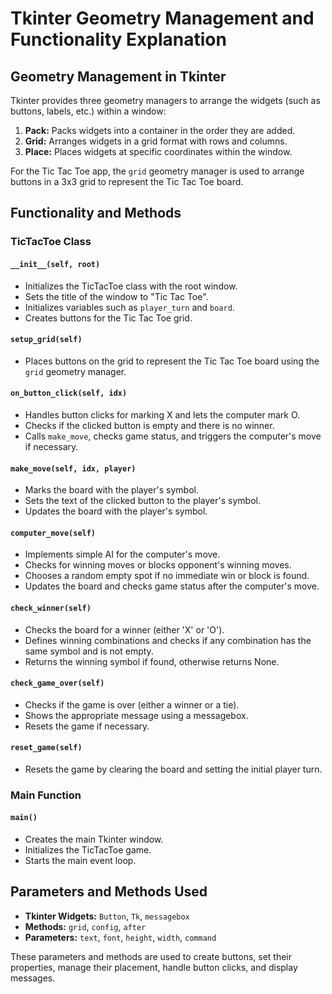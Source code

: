 # Tkinter Geometry Management and Functionality Explanation

## Geometry Management in Tkinter

Tkinter provides three geometry managers to arrange the widgets (such as buttons, labels, etc.) within a window:
1. **Pack:** Packs widgets into a container in the order they are added.
2. **Grid:** Arranges widgets in a grid format with rows and columns.
3. **Place:** Places widgets at specific coordinates within the window.

For the Tic Tac Toe app, the `grid` geometry manager is used to arrange buttons in a 3x3 grid to represent the Tic Tac Toe board.

## Functionality and Methods

### TicTacToe Class

#### `__init__(self, root)`

- Initializes the TicTacToe class with the root window.
- Sets the title of the window to "Tic Tac Toe".
- Initializes variables such as `player_turn` and `board`.
- Creates buttons for the Tic Tac Toe grid.

#### `setup_grid(self)`

- Places buttons on the grid to represent the Tic Tac Toe board using the `grid` geometry manager.

#### `on_button_click(self, idx)`

- Handles button clicks for marking X and lets the computer mark O.
- Checks if the clicked button is empty and there is no winner.
- Calls `make_move`, checks game status, and triggers the computer's move if necessary.

#### `make_move(self, idx, player)`

- Marks the board with the player's symbol.
- Sets the text of the clicked button to the player's symbol.
- Updates the board with the player's symbol.

#### `computer_move(self)`

- Implements simple AI for the computer's move.
- Checks for winning moves or blocks opponent's winning moves.
- Chooses a random empty spot if no immediate win or block is found.
- Updates the board and checks game status after the computer's move.

#### `check_winner(self)`

- Checks the board for a winner (either 'X' or 'O').
- Defines winning combinations and checks if any combination has the same symbol and is not empty.
- Returns the winning symbol if found, otherwise returns None.

#### `check_game_over(self)`

- Checks if the game is over (either a winner or a tie).
- Shows the appropriate message using a messagebox.
- Resets the game if necessary.

#### `reset_game(self)`

- Resets the game by clearing the board and setting the initial player turn.

### Main Function

#### `main()`

- Creates the main Tkinter window.
- Initializes the TicTacToe game.
- Starts the main event loop.

## Parameters and Methods Used

- **Tkinter Widgets:** `Button`, `Tk`, `messagebox`
- **Methods:** `grid`, `config`, `after`
- **Parameters:** `text`, `font`, `height`, `width`, `command`

These parameters and methods are used to create buttons, set their properties, manage their placement, handle button clicks, and display messages.

